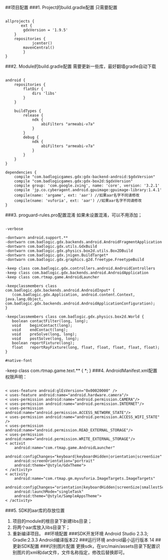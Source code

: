 ##项目配置
###1.	Project的build.gradle配置
只需要配置
<pre><code>
allprojects {
       ext {
        gdxVersion = '1.9.5'
	}
	repositories {
    		jcenter()
   		mavenCentral()
        }
}
</code></pre>
###2.	Module的build.gradle配置
需要更新一些库，最好翻墙gradle自动下载
<pre><code>
android {
    repositories {
        flatDir {
            dirs 'libs'
        }
    }

    buildTypes {
        release {
            ndk {
                abiFilters "armeabi-v7a"
            }
        }
        debug {
            ndk {
                abiFilters "armeabi-v7a"
            }
        }
    }
}

dependencies {
    compile "com.badlogicgames.gdx:gdx-backend-android:$gdxVersion"
    compile "com.badlogicgames.gdx:gdx-box2d:$gdxVersion"
    compile group: 'com.google.zxing', name: 'core', version: '3.2.1'
    compile 'jp.co.cyberagent.android.gpuimage:gpuimage-library:1.4.1'
    compile(name: 'argame', ext: 'aar') //如果aar名字不同请修改
    compile(name: 'vuforia', ext: 'aar') //如果aar名字不同请修改
}
</code></pre>
###3.	proguard-rules.pro配置混淆
如果未设置混淆，可以不用添加；
<pre><code>
-verbose

-dontwarn android.support.**
-dontwarn com.badlogic.gdx.backends.android.AndroidFragmentApplication
-dontwarn com.badlogic.gdx.utils.GdxBuild
-dontwarn com.badlogic.gdx.physics.box2d.utils.Box2DBuild
-dontwarn com.badlogic.gdx.jnigen.BuildTarget*
-dontwarn com.badlogic.gdx.graphics.g2d.freetype.FreetypeBuild

-keep class com.badlogic.gdx.controllers.android.AndroidControllers
-keep class com.badlogic.gdx.backends.android.AndroidApplication
-keep class com.rtmap.game.AndroidLauncher

-keepclassmembers class com.badlogic.gdx.backends.android.AndroidInput* {
   <init>(com.badlogic.gdx.Application, android.content.Context, java.lang.Object, com.badlogic.gdx.backends.android.AndroidApplicationConfiguration);
}

-keepclassmembers class com.badlogic.gdx.physics.box2d.World {
   boolean contactFilter(long, long);
   void    beginContact(long);
   void    endContact(long);
   void    preSolve(long, long);
   void    postSolve(long, long);
   boolean reportFixture(long);
   float   reportRayFixture(long, float, float, float, float, float);
}

#native-font
</code></pre>
-keep class com.rtmap.game.text.** { *; }
###4. AndroidManifest.xml配置
权限声明：


<pre><code>
< uses-feature android:glEsVersion="0x00020000" />
< uses-feature android:name="android.hardware.camera"/>
< uses-permission android:name="android.permission.CAMERA"/>
< uses-permission android:name="android.permission.INTERNET"/>
< uses-permission android:name="android.permission.ACCESS_NETWORK_STATE"/>
< uses-permission android:name="android.permission.ACCESS_WIFI_STATE" />
< uses-permission android:name="android.permission.READ_EXTERNAL_STORAGE"/>
< uses-permission android:name="android.permission.WRITE_EXTERNAL_STORAGE"/>
< activit
    android:name="com.rtmap.game.AndroidLauncher"
    android:configChanges="keyboard|keyboardHidden|orientation|screenSize"
    android:screenOrientation="portrait"
    android:theme="@style/GdxTheme">
< /activity>
< activity
    android:name="com.rtmap.gm.myvuforia.ImageTargets.ImageTargets"
    android:configChanges="orientation|keyboardHidden|screenSize|smallestScreenSize"
    android:launchMode="singleTask"
    android:theme="@style/SampleAppsTheme">
< /activity>
</code></pre>

###5.	SDK的aar库的存放位置
1.	项目的module的根目录下新建libs目录；
2.	将两个aar库放入libs目录下；
3.	重新编译项目。
##环境配置
###SDK开发环境
Android Studio 2.3.3;
Gradle:2.3.3
Android编译版本22
###运行环境
android最小运行版本 14
##更新SDK配置
###识别图片配置
更换sdk，在src/main/assets目录下配置识别图片的xml和dat文件，文件名称指定，修改后替换即可。
 
